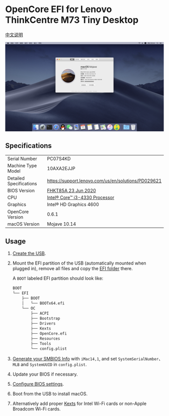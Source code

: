 # OpenCore EFI for Lenovo ThinkCentre M73 Tiny Desktop

[中文说明](/README-zh_CN.md)

![](/images/screenshot-20201011-00-44-34.png)

## Specifications

| | |
|-|-|
| Serial Number | PC07S4KD |
| Machine Type Model | 10AXA2EJJP |
| Detailed Specifications | <https://support.lenovo.com/us/en/solutions/PD029621> |
| BIOS Version | [FHKT85A 23 Jun 2020](https://pcsupport.lenovo.com/us/en/products/desktops-and-all-in-ones/thinkcentre-m-series-desktops/thinkcentre-m73/10ax/10axa2ejjp/pc07s4kd/downloads/DS038325) |
| CPU | [Intel® Core™ i3-4330 Processor](https://ark.intel.com/content/www/us/en/ark/products/77769/intel-core-i3-4330-processor-4m-cache-3-50-ghz.html) |
| Graphics | Intel® HD Graphics 4600 |
| OpenCore Version | 0.6.1 |
| macOS Version | Mojave 10.14 |

## Usage

1. [Create the USB](https://dortania.github.io/OpenCore-Install-Guide/installer-guide/).

2. Mount the EFI partition of the USB (automatically mounted when plugged in), remove all files and copy the [EFI folder](https://github.com/qianbinbin/hackintosh-m73-tiny/tree/macOS-Mojave-10.14/BOOT/EFI) there.

   A `BOOT` labeled EFI partition should look like:

   ```
   BOOT
   └── EFI
       ├── BOOT
       │   └── BOOTx64.efi
       └── OC
           ├── ACPI
           ├── Bootstrap
           ├── Drivers
           ├── Kexts
           ├── OpenCore.efi
           ├── Resources
           ├── Tools
           └── config.plist
   ```

3. [Generate your SMBIOS Info](https://dortania.github.io/OpenCore-Install-Guide/config-laptop.plist/haswell.html#platforminfo) with `iMac14,1`, and set `SystemSerialNumber`、`MLB` and `SystemUUID` in `config.plist`.

4. Update your BIOS if necessary.

5. [Configure BIOS settings](https://dortania.github.io/OpenCore-Install-Guide/config-laptop.plist/haswell.html#intel-bios-settings).

6. Boot from the USB to install macOS.

7. Alternatively add proper [Kexts](https://dortania.github.io/OpenCore-Install-Guide/ktext.html#wifi-and-bluetooth) for Intel Wi-Fi cards or non-Apple Broadcom Wi-Fi cards.
